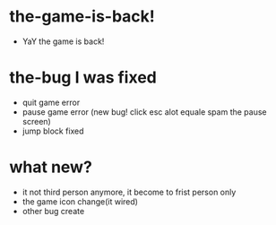 # the-game-is-back!
- YaY the game is back!
# the-bug I was fixed
- quit game error
- pause game error (new bug! click esc alot equale spam the pause screen)
- jump block fixed
# what new?
- it not third person anymore, it become to frist person only
- the game icon change(it wired)
- other bug create
